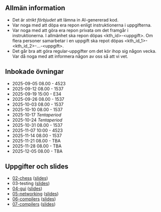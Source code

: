 ## Allmän information

* Det är *strikt förbjudet* att lämna in AI-genererad kod.
* Var noga med att döpa era repon enligt instruktionerna i uppgifterna.
* Var noga med att göra era repon privata om det framgår i instruktionerna. I allmänhet ska
  repon döpas \<kth_id\>-\<uppgift\>. Om flera personer samarbetar i en uppgift ska repot döpas
  \<kth_id_1\>-\<kth_id_2\>-...-\<uppgift\>.
* Det går bra att göra regular-uppgifter om det kör ihop sig någon vecka. Var då
  noga med att informera någon av oss så att vi vet.

## Inbokade övningar

* 2025-09-05 08.00 - 4523
* 2025-09-12 08.00 - 1537
* 2025-09-19 15:00 - E34
* 2025-09-26 08.00 - 1537
* 2025-10-03 08.00 - 1537
* 2025-10-10 08.00 - 1537
* 2025-10-17 _Tentaperiod_
* 2025-10-24 _Tentaperiod_
* 2025-10-31 08.00 - 1537
* 2025-11-07 10:00 - 4523
* 2025-11-14 08.00 - 1537
* 2025-11-21 08.00 - TBA
* 2025-11-28 08.00 - TBA
* 2025-12-05 08.00 - TBA

## Uppgifter och slides
* [02-chess](assignments/02-chess) ([slides](assignments/02-chess/slides.pdf))
* 03-testing ([slides](assignments/03-testing/slides.pdf))
* [04-gui](assignments/04-gui) ([slides](assignments/04-gui/slides.pdf))
* [05-networking](assignments/05-networking) ([slides](assignments/05-networking/slides.pdf))
* [06-compilers](assignments/06-compilers) ([slides](assignments/06-compilers/slides.pdf))
* [07-compilers](assignments/07-compilers) ([slides](assignments/07-compilers/slides.pdf))
